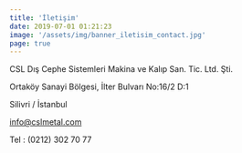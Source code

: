 ```yaml
---
title: 'İletişim'
date: 2019-07-01 01:21:23
image: '/assets/img/banner_iletisim_contact.jpg'
page: true
---
```


CSL Dış Cephe Sistemleri Makina ve Kalıp San. Tic. Ltd. Şti.


Ortaköy Sanayi Bölgesi, İlter Bulvarı No:16/2 D:1


Silivri / İstanbul


info@cslmetal.com


Tel : (0212) 302 70 77